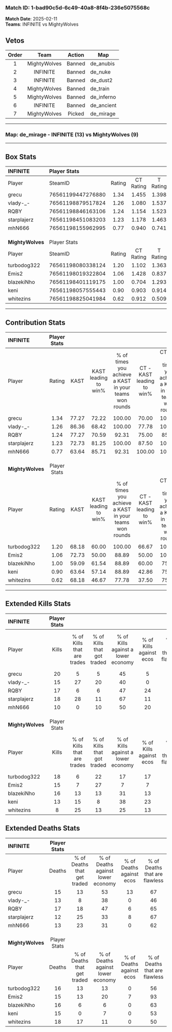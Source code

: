 ### Match ID: 1-bad90c5d-6c49-40a8-8f4b-236e5075568c  
**Match Date**: 2025-02-11  
**Teams**: INFINITE vs MightyWolves  

## Vetos  

| Order | Team | Action | Map |
| :---: | :--: | :----: | --- |
| 1 | MightyWolves | Banned | de_anubis |
| 2 | INFINITE | Banned | de_nuke |
| 3 | INFINITE | Banned | de_dust2 |
| 4 | MightyWolves | Banned | de_train |
| 5 | MightyWolves | Banned | de_inferno |
| 6 | INFINITE | Banned | de_ancient |
| 7 | MightyWolves | Picked | de_mirage |

---  

### **Map**: de_mirage - INFINITE (13) vs MightyWolves (9)  
---  

## Box Stats  

| **INFINITE**     | Player Stats      |        |           |          |       |       |       |         |        |      |     |
| :- | :- | :-: | :-: | :-: | :-: | :-: | :-: | :-: | :-: | :-: | :-: |
| Player           | SteamID           | Rating | CT Rating | T Rating | KAST  |  ADR  | Kills | Assists | Deaths | K/D  | HS% |
| grecu            | 76561199447276880 |  1.34  |   1.455   |  1.398   | 77.27 | 88.5  |  20   |    3    |   15   | 1.33 | 40  |
| vlady-_-         | 76561198879517824 |  1.26  |   1.080   |  1.537   | 86.36 | 83.3  |  15   |    6    |   13   | 1.15 | 60  |
| RQBY             | 76561198846163106 |  1.24  |   1.154   |  1.523   | 77.27 | 100.4 |  17   |    9    |   17   | 1.00 | 82  |
| starplajerz      | 76561198451083203 |  1.23  |   1.178   |  1.463   | 72.73 | 68.7  |  18   |    1    |   12   | 1.50 | 50  |
| mhN666           | 76561198155962995 |  0.77  |   0.940   |  0.741   | 63.64 | 49.1  |  10   |    3    |   13   | 0.77 | 50  |
|                  |                   |        |           |          |       |       |       |         |        |      |     |
|                  |                   |        |           |          |       |       |       |         |        |      |     |
|                  |                   |        |           |          |       |       |       |         |        |      |     |
| **MightyWolves** | Player Stats      |        |           |          |       |       |       |         |        |      |     |
| Player           | SteamID           | Rating | CT Rating | T Rating | KAST  |  ADR  | Kills | Assists | Deaths | K/D  | HS% |
| turbodog322      | 76561198080338124 |  1.20  |   1.102   |  1.363   | 68.18 | 92.1  |  18   |    5    |   16   | 1.13 | 66  |
| Emis2            | 76561198019322804 |  1.06  |   1.428   |  0.837   | 72.73 | 65.7  |  15   |    6    |   15   | 1.00 | 46  |
| blazekiNho       | 76561198401119175 |  1.00  |   0.704   |  1.293   | 59.09 | 77.7  |  16   |    4    |   16   | 1.00 | 68  |
| keni             | 76561198057555443 |  0.90  |   0.903   |  0.914   | 63.64 | 61.7  |  13   |    7    |   15   | 0.87 | 46  |
| whitezins        | 76561198825041984 |  0.62  |   0.912   |  0.509   | 68.18 | 45.6  |   8   |    8    |   18   | 0.44 | 37  |
---  

## Contribution Stats  

| **INFINITE**     | Player Stats |       |                      |                                                        |                           |                                                             |                          |                                                            |
| :- | :-: | :-: | :-: | :-: | :-: | :-: | :-: | :-: |
| Player           |    Rating    | KAST  | KAST leading to win% | % of times you achieve a KAST in your teams won rounds | CT - KAST leading to win% | CT - % of times you achieve a KAST in your teams won rounds | T - KAST leading to win% | T - % of times you achieve a KAST in your teams won rounds |
| grecu            |     1.34     | 77.27 |        72.22         |                         100.00                         |           70.00           |                           100.00                            |          75.00           |                           100.00                           |
| vlady-_-         |     1.26     | 86.36 |        68.42         |                         100.00                         |           77.78           |                           100.00                            |          60.00           |                           100.00                           |
| RQBY             |     1.24     | 77.27 |        70.59         |                         92.31                          |           75.00           |                            85.71                            |          66.67           |                           100.00                           |
| starplajerz      |     1.23     | 72.73 |        81.25         |                         100.00                         |           87.50           |                           100.00                            |          75.00           |                           100.00                           |
| mhN666           |     0.77     | 63.64 |        85.71         |                         92.31                          |          100.00           |                           100.00                            |          71.43           |                           83.33                            |
|                  |              |       |                      |                                                        |                           |                                                             |                          |                                                            |
|                  |              |       |                      |                                                        |                           |                                                             |                          |                                                            |
|                  |              |       |                      |                                                        |                           |                                                             |                          |                                                            |
| **MightyWolves** | Player Stats |       |                      |                                                        |                           |                                                             |                          |                                                            |
| Player           |    Rating    | KAST  | KAST leading to win% | % of times you achieve a KAST in your teams won rounds | CT - KAST leading to win% | CT - % of times you achieve a KAST in your teams won rounds | T - KAST leading to win% | T - % of times you achieve a KAST in your teams won rounds |
| turbodog322      |     1.20     | 68.18 |        60.00         |                         100.00                         |           66.67           |                           100.00                            |          55.56           |                           100.00                           |
| Emis2            |     1.06     | 72.73 |        50.00         |                         88.89                          |           50.00           |                           100.00                            |          50.00           |                           80.00                            |
| blazekiNho       |     1.00     | 59.09 |        61.54         |                         88.89                          |           60.00           |                            75.00                            |          62.50           |                           100.00                           |
| keni             |     0.90     | 63.64 |        57.14         |                         88.89                          |           42.86           |                            75.00                            |          71.43           |                           100.00                           |
| whitezins        |     0.62     | 68.18 |        46.67         |                         77.78                          |           37.50           |                            75.00                            |          57.14           |                           80.00                            |
---  

## Extended Kills Stats  

| **INFINITE**     | Player Stats |                            |                            |                                    |                         |                              |                                 |                                       |                    |           |
| :- | :-: | :-: | :-: | :-: | :-: | :-: | :-: | :-: | :-: | :-: |
| Player           |    Kills     | % of Kills that are trades | % of Kills that got traded | % of Kills against a lower economy | % of Kills against ecos | % of Kills that are flawless | % of Kills that are close duels | % of Kills that are assisted by flash | Pistol Round Kills | AWP Kills |
| grecu            |      20      |             5              |             5              |                 45                 |            5            |              65              |                0                |                   0                   |         0          |     7     |
| vlady-_-         |      15      |             27             |             20             |                 40                 |            0            |              60              |               20                |                   7                   |         2          |     0     |
| RQBY             |      17      |             6              |             6              |                 47                 |           24            |              59              |                0                |                   6                   |         1          |     0     |
| starplajerz      |      18      |             28             |             11             |                 67                 |           11            |              67              |                0                |                   0                   |         3          |     0     |
| mhN666           |      10      |             0              |             10             |                 50                 |           20            |              60              |                0                |                  10                   |         1          |     0     |
|                  |              |                            |                            |                                    |                         |                              |                                 |                                       |                    |           |
|                  |              |                            |                            |                                    |                         |                              |                                 |                                       |                    |           |
|                  |              |                            |                            |                                    |                         |                              |                                 |                                       |                    |           |
| **MightyWolves** | Player Stats |                            |                            |                                    |                         |                              |                                 |                                       |                    |           |
| Player           |    Kills     | % of Kills that are trades | % of Kills that got traded | % of Kills against a lower economy | % of Kills against ecos | % of Kills that are flawless | % of Kills that are close duels | % of Kills that are assisted by flash | Pistol Round Kills | AWP Kills |
| turbodog322      |      18      |             6              |             22             |                 17                 |           17            |              39              |               11                |                  11                   |         1          |     0     |
| Emis2            |      15      |             7              |             27             |                 7                  |            7            |              87              |                0                |                   0                   |         1          |     3     |
| blazekiNho       |      16      |             13             |             13             |                 31                 |           13            |              44              |                6                |                   6                   |         1          |     0     |
| keni             |      13      |             15             |             8              |                 38                 |           23            |              77              |                8                |                   8                   |         1          |     0     |
| whitezins        |      8       |             25             |             13             |                 25                 |           13            |              75              |                0                |                  25                   |         2          |     0     |
## Extended Deaths Stats  

| **INFINITE**     | Player Stats |                             |                                   |                          |                               |                            |                           |               |
| :- | :-: | :-: | :-: | :-: | :-: | :-: | :-: | :-: |
| Player           |    Deaths    | % of Deaths that get traded | % of Deaths against lower economy | % of Deaths against ecos | % of Deaths that are flawless | % of Deaths that are close | % of Deaths while blinded | Deaths to AWP |
| grecu            |      15      |             13              |                53                 |            13            |              67               |             0              |             7             |       1       |
| vlady-_-         |      13      |              8              |                38                 |            0             |              46               |             8              |             8             |       1       |
| RQBY             |      17      |             18              |                47                 |            6             |              65               |             6              |             6             |       0       |
| starplajerz      |      12      |             25              |                33                 |            8             |              67               |             8              |             8             |       1       |
| mhN666           |      13      |             23              |                31                 |            0             |              62               |             8              |            15             |       0       |
|                  |              |                             |                                   |                          |                               |                            |                           |               |
|                  |              |                             |                                   |                          |                               |                            |                           |               |
|                  |              |                             |                                   |                          |                               |                            |                           |               |
| **MightyWolves** | Player Stats |                             |                                   |                          |                               |                            |                           |               |
| Player           |    Deaths    | % of Deaths that get traded | % of Deaths against lower economy | % of Deaths against ecos | % of Deaths that are flawless | % of Deaths that are close | % of Deaths while blinded | Deaths to AWP |
| turbodog322      |      16      |             13              |                13                 |            0             |              56               |             6              |             0             |       1       |
| Emis2            |      15      |             13              |                20                 |            7             |              93               |             0              |             0             |       3       |
| blazekiNho       |      16      |              6              |                 6                 |            0             |              63               |             0              |            13             |       1       |
| keni             |      15      |              0              |                 7                 |            0             |              53               |             7              |             0             |       1       |
| whitezins        |      18      |             17              |                11                 |            0             |              50               |             6              |             6             |       1       |
